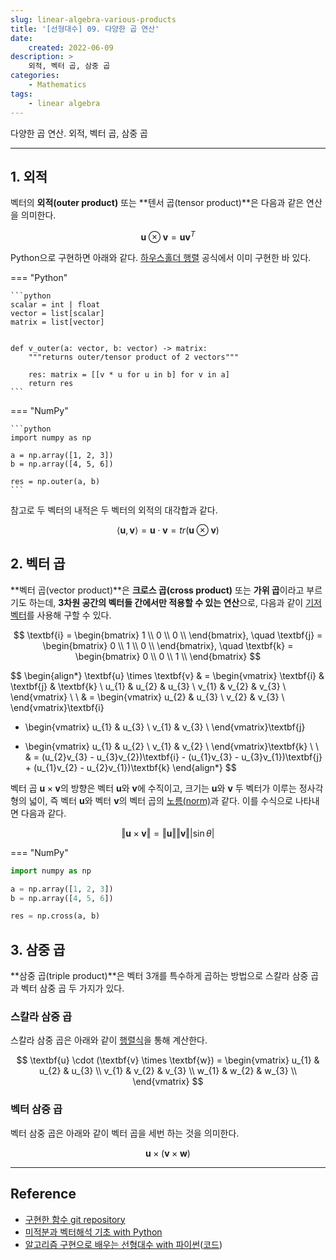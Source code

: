 ```yaml
---
slug: linear-algebra-various-products
title: '[선형대수] 09. 다양한 곱 연산'
date:
    created: 2022-06-09
description: >
    외적, 벡터 곱, 삼중 곱
categories:
    - Mathematics
tags:
    - linear algebra
---
```


다양한 곱 연산. 외적, 벡터 곱, 삼중 곱  

<!-- more -->

---

## 1. 외적

벡터의 **외적(outer product)** 또는 **텐서 곱(tensor product)**은 다음과 같은 연산을 의미한다.  

$$
\textbf{u} \otimes \textbf{v} = \textbf{u} \textbf{v}^{T}
$$

Python으로 구현하면 아래와 같다. [하우스홀더 행렬](./2022-05-19-linear_algebra_various_matrix.md/#8-하우스홀더-행렬) 공식에서 이미 구현한 바 있다.  

=== "Python"

    ```python
    scalar = int | float
    vector = list[scalar]
    matrix = list[vector]


    def v_outer(a: vector, b: vector) -> matrix:
        """returns outer/tensor product of 2 vectors"""

        res: matrix = [[v * u for u in b] for v in a]
        return res
    ```

=== "NumPy"

    ```python
    import numpy as np

    a = np.array([1, 2, 3])
    b = np.array([4, 5, 6])

    res = np.outer(a, b)
    ```

참고로 두 벡터의 내적은 두 벡터의 외적의 대각합과 같다.  

$$
\langle \textbf{u}, \textbf{v} \rangle = \textbf{u} \cdot \textbf{v} = tr(\textbf{u} \otimes \textbf{v})
$$

## 2. 벡터 곱

**벡터 곱(vector product)**은 **크로스 곱(cross product)** 또는 **가위 곱**이라고 부르기도 하는데, **3차원 공간의 벡터들 간에서만 적용할 수 있는 연산**으로, 다음과 같이 [기저 벡터](./2022-05-29-linear_algebra_basis_dimension.md/#기저-벡터)를 사용해 구할 수 있다.  

$$
\textbf{i} = \begin{bmatrix}
1 \\
0 \\
0 \\
\end{bmatrix}, \quad
\textbf{j} = \begin{bmatrix}
0 \\
1 \\
0 \\
\end{bmatrix}, \quad
\textbf{k} = \begin{bmatrix}
0 \\
0 \\
1 \\
\end{bmatrix}
$$

$$
\begin{align*}
\textbf{u} \times \textbf{v} & = \begin{vmatrix}
\textbf{i} & \textbf{j} & \textbf{k} \\
u_{1} & u_{2} & u_{3} \\
v_{1} & v_{2} & v_{3} \\
\end{vmatrix} \\
\\
& = \begin{vmatrix}
u_{2} & u_{3} \\
v_{2} & v_{3} \\
\end{vmatrix}\textbf{i}
- \begin{vmatrix}
u_{1} & u_{3} \\
v_{1} & v_{3} \\
\end{vmatrix}\textbf{j}
+ \begin{vmatrix}
u_{1} & u_{2} \\
v_{1} & v_{2} \\
\end{vmatrix}\textbf{k} \\
\\
& = (u_{2}v_{3} - u_{3}v_{2})\textbf{i} - (u_{1}v_{3} - u_{3}v_{1})\textbf{j} + (u_{1}v_{2} - u_{2}v_{1})\textbf{k}
\end{align*}
$$

벡터 곱 $\textbf{u} \times \textbf{v}$의 방향은 벡터 $\textbf{u}$와 $\textbf{v}$에 수직이고, 크기는 $\textbf{u}$와 $\textbf{v}$ 두 벡터가 이루는 정사각형의 넓이, 즉 벡터 $\textbf{u}$와 벡터 $\textbf{v}$의 벡터 곱의 [노름(norm)](./2022-06-05-linear_algebra_inner_product_norm.md/#2-노름norm)과 같다. 이를 수식으로 나타내면 다음과 같다.  

$$
\Vert \textbf{u} \times \textbf{v} \Vert = \Vert \textbf{u} \Vert \Vert \textbf{v} \Vert \vert \sin \theta \vert
$$

=== "NumPy"

```python
import numpy as np

a = np.array([1, 2, 3])
b = np.array([4, 5, 6])

res = np.cross(a, b)
```

## 3. 삼중 곱

**삼중 곱(triple product)**은 벡터 3개를 특수하게 곱하는 방법으로 스칼라 삼중 곱과 벡터 삼중 곱 두 가지가 있다.  

### 스칼라 삼중 곱

스칼라 삼중 곱은 아래와 같이 [행렬식](./2022-05-23-linear_algebra_determinant.md)을 통해 계산한다.  

$$
\textbf{u} \cdot (\textbf{v} \times \textbf{w})
= \begin{vmatrix}
u_{1} & u_{2} & u_{3} \\
v_{1} & v_{2} & v_{3} \\
w_{1} & w_{2} & w_{3} \\
\end{vmatrix}
$$

### 벡터 삼중 곱

벡터 삼중 곱은 아래와 같이 벡터 곱을 세번 하는 것을 의미한다.  

$$
\textbf{u} \times (\textbf{v} \times \textbf{w})
$$

---
## Reference
- [구현한 함수 git repository](https://github.com/djccnt15/mathematics)
- [미적분과 벡터해석 기초 with Python](http://www.kyobobook.co.kr/product/detailViewKor.laf?mallGb=KOR&ejkGb=KOR&barcode=9791160735314)
- [알고리즘 구현으로 배우는 선형대수 with 파이썬](http://www.kyobobook.co.kr/product/detailViewKor.laf?mallGb=KOR&ejkGb=KOR&barcode=9791165921125)([코드](https://github.com/bjpublic/linearalgebra))
